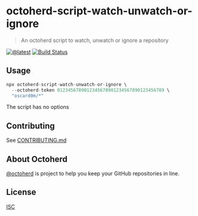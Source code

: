 # octoherd-script-watch-unwatch-or-ignore

> An octoherd script to watch, unwatch or ignore a repository

[![@latest](https://img.shields.io/npm/v/octoherd-script-watch-unwatch-or-ignore.svg)](https://www.npmjs.com/package/octoherd-script-watch-unwatch-or-ignore)
[![Build Status](https://github.com/oscard0m/octoherd-script-watch-unwatch-or-ignore/workflows/Test/badge.svg)](https://github.com/oscard0m/octoherd-script-watch-unwatch-or-ignore/actions?query=workflow%3ATest+branch%3Amain)

## Usage

```js
npx octoherd-script-watch-unwatch-or-ignore \
  --octoherd-token 0123456789012345678901234567890123456789 \
  "oscard0m/*"
```

The script has no options

## Contributing

See [CONTRIBUTING.md](CONTRIBUTING.md)

## About Octoherd

[@octoherd](https://github.com/octoherd/) is project to help you keep your GitHub repositories in line.

## License

[ISC](LICENSE.md)
